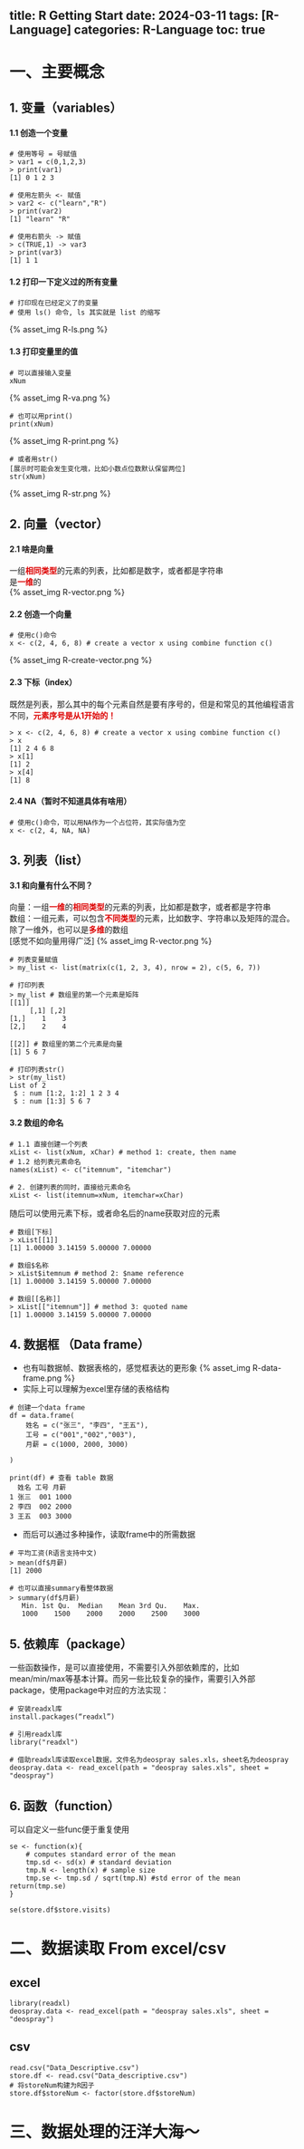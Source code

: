 title: R Getting Start
date: 2024-03-11
tags: [R-Language]
categories: R-Language
toc: true
---

# 一、主要概念

## 1. 变量（variables）
#### 1.1 创造一个变量
```
# 使用等号 = 号赋值
> var1 = c(0,1,2,3)          
> print(var1)
[1] 0 1 2 3

# 使用左箭头 <- 赋值
> var2 <- c("learn","R")  
> print(var2)
[1] "learn" "R"
   
# 使用右箭头 -> 赋值
> c(TRUE,1) -> var3
> print(var3)
[1] 1 1          
```
#### 1.2 打印一下定义过的所有变量
```
# 打印现在已经定义了的变量
# 使用 ls() 命令, ls 其实就是 list 的缩写
```
{% asset_img R-ls.png %}

#### 1.3 打印变量里的值
```
# 可以直接输入变量
xNum
```
{% asset_img R-va.png %}

```
# 也可以用print()
print(xNum)
```
{% asset_img R-print.png %}

```
# 或者用str()
[展示时可能会发生变化哦，比如小数点位数默认保留两位]
str(xNum)
```
{% asset_img R-str.png %}

## 2. 向量（vector）
#### 2.1 啥是向量 
一组<font color="#dd0000">**相同类型**</font>的元素的列表，比如都是数字，或者都是字符串  
是<font color="#dd0000">**一维**</font>的  
{% asset_img R-vector.png %}
  
#### 2.2 创造一个向量  
```
# 使用c()命令
x <- c(2, 4, 6, 8) # create a vector x using combine function c()
```
{% asset_img R-create-vector.png %}

#### 2.3 下标（index）   
既然是列表，那么其中的每个元素自然是要有序号的，但是和常见的其他编程语言不同，<font color="#dd0000">**元素序号是从1开始的！**</font><br />
```
> x <- c(2, 4, 6, 8) # create a vector x using combine function c()
> x
[1] 2 4 6 8
> x[1]
[1] 2
> x[4]
[1] 8
```
#### 2.4 NA（暂时不知道具体有啥用）
```
# 使用c()命令，可以用NA作为一个占位符，其实际值为空
x <- c(2, 4, NA, NA) 
```

## 3. 列表（list）
#### 3.1 和向量有什么不同？   
向量：一组<font color="#dd0000">**一维**</font>的<font color="#dd0000">**相同类型**</font>的元素的列表，比如都是数字，或者都是字符串  
数组：一组元素，可以包含<font color="#dd0000">**不同类型**</font>的元素，比如数字、字符串以及矩阵的混合。除了一维外，也可以是<font color="#dd0000">**多维**</font>的数组    
[感觉不如向量用得广泛]
{% asset_img R-vector.png %}
```
# 列表变量赋值
> my_list <- list(matrix(c(1, 2, 3, 4), nrow = 2), c(5, 6, 7))

# 打印列表
> my_list # 数组里的第一个元素是矩阵
[[1]]
     [,1] [,2]
[1,]    1    3
[2,]    2    4

[[2]] # 数组里的第二个元素是向量
[1] 5 6 7

# 打印列表str()
> str(my_list)
List of 2
 $ : num [1:2, 1:2] 1 2 3 4
 $ : num [1:3] 5 6 7
```
#### 3.2 数组的命名   
```
# 1.1 直接创建一个列表
xList <- list(xNum, xChar) # method 1: create, then name 
# 1.2 给列表元素命名
names(xList) <- c("itemnum", "itemchar")

# 2. 创建列表的同时，直接给元素命名
xList <- list(itemnum=xNum, itemchar=xChar)
```
随后可以使用元素下标，或者命名后的name获取对应的元素
```
# 数组[下标]
> xList[[1]]
[1] 1.00000 3.14159 5.00000 7.00000
```

```
# 数组$名称
> xList$itemnum # method 2: $name reference
[1] 1.00000 3.14159 5.00000 7.00000
```

```
# 数组[[名称]]
> xList[["itemnum"]] # method 3: quoted name
[1] 1.00000 3.14159 5.00000 7.00000
```

## 4. 数据框 （Data frame）   
- 也有叫数据帧、数据表格的，感觉框表达的更形象
{% asset_img R-data-frame.png %}
- 实际上可以理解为excel里存储的表格结构
```
# 创建一个data frame
df = data.frame(
    姓名 = c("张三", "李四", "王五"),
    工号 = c("001","002","003"),
    月薪 = c(1000, 2000, 3000)
    
)

print(df) # 查看 table 数据
  姓名 工号 月薪
1 张三  001 1000
2 李四  002 2000
3 王五  003 3000
```
- 而后可以通过多种操作，读取frame中的所需数据
```
# 平均工资(R语言支持中文)
> mean(df$月薪)
[1] 2000

# 也可以直接summary看整体数据
> summary(df$月薪)
   Min. 1st Qu.  Median    Mean 3rd Qu.    Max. 
   1000    1500    2000    2000    2500    3000
```

## 5. 依赖库（package）  
一些函数操作，是可以直接使用，不需要引入外部依赖库的，比如mean/min/max等基本计算。而另一些比较复杂的操作，需要引入外部package，使用package中对应的方法实现：
```
# 安装readxl库
install.packages(“readxl”)

# 引用readxl库
library("readxl")

# 借助readxl库读取excel数据，文件名为deospray sales.xls，sheet名为deospray
deospray.data <- read_excel(path = "deospray sales.xls", sheet = "deospray")
```

## 6. 函数（function）   
可以自定义一些func便于重复使用
```
se <- function(x){
    # computes standard error of the mean
    tmp.sd <- sd(x) # standard deviation
    tmp.N <- length(x) # sample size
    tmp.se <- tmp.sd / sqrt(tmp.N) #std error of the mean return(tmp.se)
}

se(store.df$store.visits)
```

# 二、数据读取 From excel/csv

## excel
```
library(readxl)
deospray.data <- read_excel(path = "deospray sales.xls", sheet = "deospray")
```

## csv
```
read.csv("Data_Descriptive.csv")
store.df <- read.csv("Data_descriptive.csv") 
# 将storeNum构建为R因子
store.df$storeNum <- factor(store.df$storeNum)
```

# 三、数据处理的汪洋大海～

